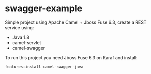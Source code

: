 # swagger-example

Simple project using Apache Camel + Jboss Fuse 6.3, create a REST service using:

- Java 1.8
- camel-servlet
- camel-swagger

To run this project you need Jboss Fuse 6.3 on Karaf and install:

    features:install camel-swagger-java
